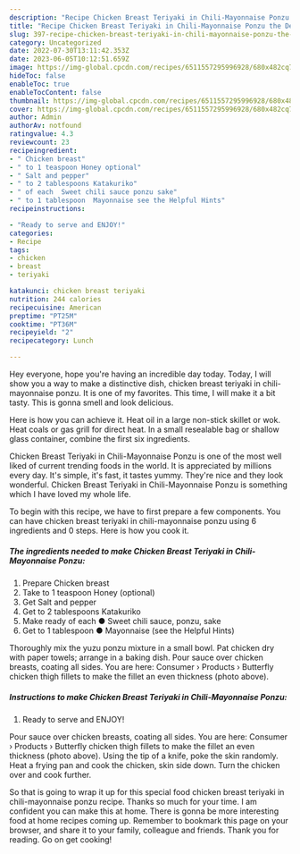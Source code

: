 ```yaml
---
description: "Recipe Chicken Breast Teriyaki in Chili-Mayonnaise Ponzu the Delicious}"
title: "Recipe Chicken Breast Teriyaki in Chili-Mayonnaise Ponzu the Delicious}"
slug: 397-recipe-chicken-breast-teriyaki-in-chili-mayonnaise-ponzu-the-delicious
category: Uncategorized
date: 2022-07-30T13:11:42.353Z
date: 2023-06-05T10:12:51.659Z
image: https://img-global.cpcdn.com/recipes/6511557295996928/680x482cq70/chicken-breast-teriyaki-in-chili-mayonnaise-ponzu-recipe-main-photo.jpg
hideToc: false
enableToc: true
enableTocContent: false
thumbnail: https://img-global.cpcdn.com/recipes/6511557295996928/680x482cq70/chicken-breast-teriyaki-in-chili-mayonnaise-ponzu-recipe-main-photo.jpg
cover: https://img-global.cpcdn.com/recipes/6511557295996928/680x482cq70/chicken-breast-teriyaki-in-chili-mayonnaise-ponzu-recipe-main-photo.jpg
author: Admin
authorAv: notfound
ratingvalue: 4.3
reviewcount: 23
recipeingredient:
- " Chicken breast"
- " to 1 teaspoon Honey optional"
- " Salt and pepper"
- " to 2 tablespoons Katakuriko"
- " of each  Sweet chili sauce ponzu sake"
- " to 1 tablespoon  Mayonnaise see the Helpful Hints"
recipeinstructions:

- "Ready to serve and ENJOY!"
categories:
- Recipe
tags:
- chicken
- breast
- teriyaki

katakunci: chicken breast teriyaki 
nutrition: 244 calories
recipecuisine: American
preptime: "PT25M"
cooktime: "PT36M"
recipeyield: "2"
recipecategory: Lunch

---
```



Hey everyone, hope you're having an incredible day today. Today, I will show you a way to make a distinctive dish, chicken breast teriyaki in chili-mayonnaise ponzu. It is one of my favorites. This time, I will make it a bit tasty. This is gonna smell and look delicious.

Here is how you can achieve it. Heat oil in a large non-stick skillet or wok. Heat coals or gas grill for direct heat. In a small resealable bag or shallow glass container, combine the first six ingredients.

Chicken Breast Teriyaki in Chili-Mayonnaise Ponzu is one of the most well liked of current trending foods in the world. It is appreciated by millions every day. It's simple, it's fast, it tastes yummy. They're nice and they look wonderful. Chicken Breast Teriyaki in Chili-Mayonnaise Ponzu is something which I have loved my whole life.


To begin with this recipe, we have to first prepare a few components. You can have chicken breast teriyaki in chili-mayonnaise ponzu using 6 ingredients and 0 steps. Here is how you cook it.

<!--inarticleads1-->

##### The ingredients needed to make Chicken Breast Teriyaki in Chili-Mayonnaise Ponzu:

1. Prepare  Chicken breast
1. Take  to 1 teaspoon Honey (optional)
1. Get  Salt and pepper
1. Get  to 2 tablespoons Katakuriko
1. Make ready  of each ● Sweet chili sauce, ponzu, sake
1. Get  to 1 tablespoon ● Mayonnaise (see the Helpful Hints)


Thoroughly mix the yuzu ponzu mixture in a small bowl. Pat chicken dry with paper towels; arrange in a baking dish. Pour sauce over chicken breasts, coating all sides. You are here: Consumer › Products › Butterfly chicken thigh fillets to make the fillet an even thickness (photo above). 

<!--inarticleads2-->

##### Instructions to make Chicken Breast Teriyaki in Chili-Mayonnaise Ponzu:


1. Ready to serve and ENJOY!

Pour sauce over chicken breasts, coating all sides. You are here: Consumer › Products › Butterfly chicken thigh fillets to make the fillet an even thickness (photo above). Using the tip of a knife, poke the skin randomly. Heat a frying pan and cook the chicken, skin side down. Turn the chicken over and cook further. 

So that is going to wrap it up for this special food chicken breast teriyaki in chili-mayonnaise ponzu recipe. Thanks so much for your time. I am confident you can make this at home. There is gonna be more interesting food at home recipes coming up. Remember to bookmark this page on your browser, and share it to your family, colleague and friends. Thank you for reading. Go on get cooking!
